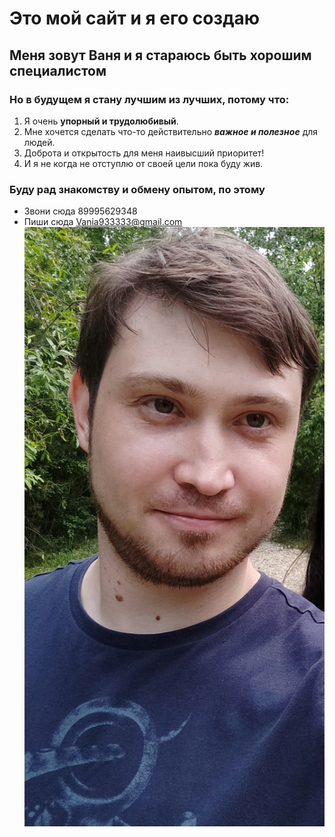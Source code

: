 # Это мой сайт и я его создаю
## Меня зовут Ваня и я стараюсь быть хорошим специалистом 
### Но в будущем я стану лучшим из лучших, потому что:
1. Я очень **упорный и трудолюбивый**.
2. Мне хочется сделать что-то действительно ***важное и полезное*** для людей.
3. Доброта и открытость для меня наивысший приоритет!
4. И я не когда не отступлю от своей цели пока буду жив.  
### Буду рад знакомству и обмену опытом, по этому   
- Звони сюда 89995629348
- Пиши сюда Vania933333@gmail.com
![alt text](IMG_20200612_185438-1.jpg)
